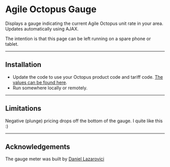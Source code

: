 # Agile Octopus Gauge
 Displays a gauge indicating the current Agile Octopus unit rate in your area. Updates automatically using AJAX.
 
 The intention is that this page can be left running on a spare phone or tablet.
 
 ---
 
## Installation
 - Update the code to use your Octopus product code and tariff code. [The values can be found here](https://octopus.energy/dashboard/developer/).
 - Run somewhere locally or remotely.

---

## Limitations
 Negative (plunge) pricing drops off the bottom of the gauge. I quite like this :)

---
## Acknowledgements
 The gauge meter was built by [Daniel Lazarovici](https://codepen.io/TheLaz/pen/Fgdwr)
